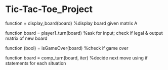 # Tic-Tac-Toe_Project

function = display_board(board) %display board given matrix A

function board = player1_turn(board) %ask for input; check if legal & output matrix of new board 

function (bool) = isGameOver(board) %check if game over

function board = comp_turn(board, iter) %decide next move using if statements for each situation